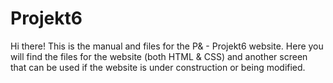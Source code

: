 # Projekt6

Hi there! This is the manual and files for the P& - Projekt6 website. Here you will find the files for the website (both HTML & CSS) and another screen that can be used if the website is under construction or being modified. 
